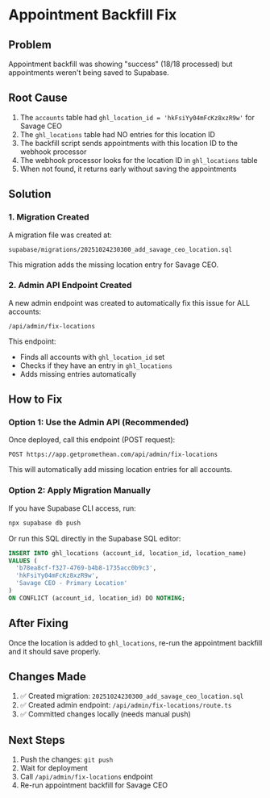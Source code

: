 # Appointment Backfill Fix

## Problem

Appointment backfill was showing "success" (18/18 processed) but appointments weren't being saved to Supabase.

## Root Cause

1. The `accounts` table had `ghl_location_id = 'hkFsiYy04mFcKz8xzR9w'` for Savage CEO
2. The `ghl_locations` table had NO entries for this location ID
3. The backfill script sends appointments with this location ID to the webhook processor
4. The webhook processor looks for the location ID in `ghl_locations` table
5. When not found, it returns early without saving the appointments

## Solution

### 1. Migration Created
A migration file was created at:
```
supabase/migrations/20251024230300_add_savage_ceo_location.sql
```

This migration adds the missing location entry for Savage CEO.

### 2. Admin API Endpoint Created
A new admin endpoint was created to automatically fix this issue for ALL accounts:
```
/api/admin/fix-locations
```

This endpoint:
- Finds all accounts with `ghl_location_id` set
- Checks if they have an entry in `ghl_locations`
- Adds missing entries automatically

## How to Fix

### Option 1: Use the Admin API (Recommended)

Once deployed, call this endpoint (POST request):
```
POST https://app.getpromethean.com/api/admin/fix-locations
```

This will automatically add missing location entries for all accounts.

### Option 2: Apply Migration Manually

If you have Supabase CLI access, run:
```bash
npx supabase db push
```

Or run this SQL directly in the Supabase SQL editor:
```sql
INSERT INTO ghl_locations (account_id, location_id, location_name)
VALUES (
  'b78ea8cf-f327-4769-b4b8-1735acc0b9c3',
  'hkFsiYy04mFcKz8xzR9w',
  'Savage CEO - Primary Location'
)
ON CONFLICT (account_id, location_id) DO NOTHING;
```

## After Fixing

Once the location is added to `ghl_locations`, re-run the appointment backfill and it should save properly.

## Changes Made

1. ✅ Created migration: `20251024230300_add_savage_ceo_location.sql`
2. ✅ Created admin endpoint: `/api/admin/fix-locations/route.ts`
3. ✅ Committed changes locally (needs manual push)

## Next Steps

1. Push the changes: `git push`
2. Wait for deployment
3. Call `/api/admin/fix-locations` endpoint
4. Re-run appointment backfill for Savage CEO


